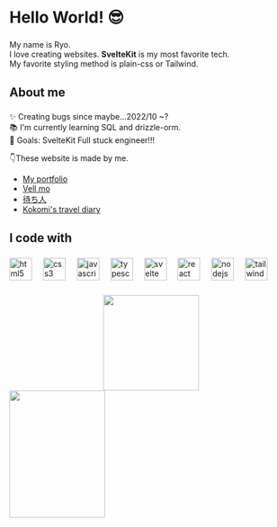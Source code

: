 <h1 align="left">Hello World! 😎</h1>

###

<p align="left">My name is Ryo.<br>I love creating websites. <strong>SvelteKit</strong> is my most favorite tech.<br>My favorite styling method is plain-css or Tailwind.</p>

###

<h2 align="left">About me</h2>

###

<p align="left">✨ Creating bugs since maybe...2022/10 ~?<br>📚 I'm currently learning SQL and drizzle-orm.<br>🎯 Goals: SvelteKit Full stuck engineer!!!</p>

👇These website is made by me.

<ul>
  <li><a href="https://ryo-webdev.vercel.app">My portfolio</a></li>
  <li><a href="https://vellmo.netlify.app">Vell mo</a></li>
  <li><a href="https://machibito.app">待ち人</a></li>
  <li><a href="https://kokomi-travel-diary.vercel.app">Kokomi's travel diary</a></li>
</ul>

###

<h2 align="left">I code with</h2>

###

<div align="left">
  <img src="https://cdn.jsdelivr.net/gh/devicons/devicon/icons/html5/html5-original.svg" height="40" alt="html5 logo"  />
  <img width="12" />
  <img src="https://cdn.jsdelivr.net/gh/devicons/devicon/icons/css3/css3-original.svg" height="40" alt="css3 logo"  />
  <img width="12" />
  <img src="https://cdn.jsdelivr.net/gh/devicons/devicon/icons/javascript/javascript-original.svg" height="40" alt="javascript logo"  />
  <img width="12" />
  <img src="https://cdn.jsdelivr.net/gh/devicons/devicon/icons/typescript/typescript-original.svg" height="40" alt="typescript logo"  />
  <img width="12" />
  <img src="https://cdn.jsdelivr.net/gh/devicons/devicon/icons/svelte/svelte-original.svg" height="40" alt="svelte logo"  />
  <img width="12" />
  <img src="https://cdn.jsdelivr.net/gh/devicons/devicon/icons/react/react-original.svg" height="40" alt="react logo"  />
  <img width="12" />
  <img src="https://cdn.jsdelivr.net/gh/devicons/devicon/icons/nodejs/nodejs-original.svg" height="40" alt="nodejs logo"  />
  <img width="12" />
  <img src="https://cdn.jsdelivr.net/gh/devicons/devicon/icons/tailwindcss/tailwindcss-original-wordmark.svg" height="40" alt="tailwindcss logo"  />
</div>

###

<div align="center">
  <img src="https://media.tenor.com/QO3Vp3DsZroAAAAC/hug.gif" width="170" height="170" />
</div>

<div align="left">
  <img src="https://media.tenor.com/buF2dEcOemQAAAAC/anime-happy.gif" width="170" height="226" />
</div>
